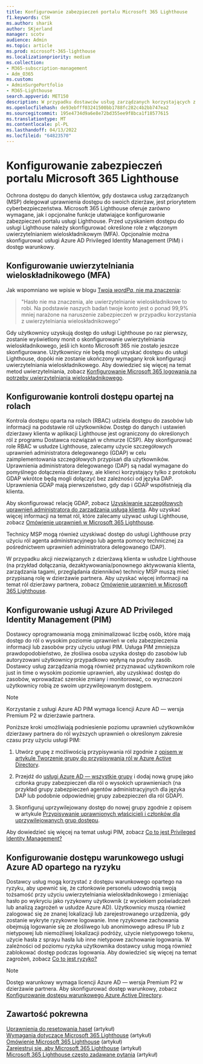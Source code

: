 ```yaml
---
title: Konfigurowanie zabezpieczeń portalu Microsoft 365 Lighthouse
f1.keywords: CSH
ms.author: sharik
author: SKjerland
manager: scotv
audience: Admin
ms.topic: article
ms.prod: microsoft-365-lighthouse
ms.localizationpriority: medium
ms.collection:
- M365-subscription-management
- Adm_O365
ms.custom:
- AdminSurgePortfolio
- M365-Lighthouse
search.appverid: MET150
description: W przypadku dostawców usług zarządzanych korzystających z Microsoft 365 Lighthouse dowiedz się, jak skonfigurować zabezpieczenia portalu.
ms.openlocfilehash: de93ebfff03241500bb1788fc282c4b2bb747ea2
ms.sourcegitcommit: 195e4734d9a6e8e72bd355ee9f8bca1f18577615
ms.translationtype: MT
ms.contentlocale: pl-PL
ms.lasthandoff: 04/13/2022
ms.locfileid: "64823570"
---
```

# <a name="configure-microsoft-365-lighthouse-portal-security"></a>Konfigurowanie zabezpieczeń portalu Microsoft 365 Lighthouse

Ochrona dostępu do danych klientów, gdy dostawca usług zarządzanych (MSP) delegował uprawnienia dostępu do swoich dzierżaw, jest priorytetem cyberbezpieczeństwa. Microsoft 365 Lighthouse oferuje zarówno wymagane, jak i opcjonalne funkcje ułatwiające konfigurowanie zabezpieczeń portalu usługi Lighthouse. Przed uzyskaniem dostępu do usługi Lighthouse należy skonfigurować określone role z włączonym uwierzytelnianiem wieloskładnikowym (MFA). Opcjonalnie można skonfigurować usługi Azure AD Privileged Identity Management (PIM) i dostęp warunkowy.

## <a name="set-up-multifactor-authentication-mfa"></a>Konfigurowanie uwierzytelniania wieloskładnikowego (MFA)

Jak wspomniano we wpisie w blogu [Twoja $word Pa$, nie ma znaczenia](https://techcommunity.microsoft.com/t5/azure-active-directory-identity/your-pa-word-doesn-t-matter/ba-p/731984):

> "Hasło nie ma znaczenia, ale uwierzytelnianie wieloskładnikowe to robi. Na podstawie naszych badań twoje konto jest o ponad 99,9% mniej narażone na naruszenie zabezpieczeń w przypadku korzystania z uwierzytelniania wieloskładnikowego"

Gdy użytkownicy uzyskują dostęp do usługi Lighthouse po raz pierwszy, zostanie wyświetlony monit o skonfigurowanie uwierzytelniania wieloskładnikowego, jeśli ich konto Microsoft 365 nie zostało jeszcze skonfigurowane. Użytkownicy nie będą mogli uzyskać dostępu do usługi Lighthouse, dopóki nie zostanie ukończony wymagany krok konfiguracji uwierzytelniania wieloskładnikowego. Aby dowiedzieć się więcej na temat metod uwierzytelniania, zobacz [Konfigurowanie Microsoft 365 logowania na potrzeby uwierzytelniania wieloskładnikowego](https://support.microsoft.com/office/ace1d096-61e5-449b-a875-58eb3d74de14).

## <a name="set-up-role-based-access-control"></a>Konfigurowanie kontroli dostępu opartej na rolach

Kontrola dostępu oparta na rolach (RBAC) udziela dostępu do zasobów lub informacji na podstawie ról użytkowników. Dostęp do danych i ustawień dzierżawy klienta w aplikacji Lighthouse jest ograniczony do określonych ról z programu Dostawca rozwiązań w chmurze (CSP). Aby skonfigurować role RBAC w usłudze Lighthouse, zalecamy użycie szczegółowych uprawnień administratora delegowanego (GDAP) w celu zaimplementowania szczegółowych przypisań dla użytkowników. Uprawnienia administratora delegowanego (DAP) są nadal wymagane do pomyślnego dołączenia dzierżawy, ale klienci korzystający tylko z protokołu GDAP wkrótce będą mogli dołączyć bez zależności od języka DAP. Uprawnienia GDAP mają pierwszeństwo, gdy dap i GDAP współistnieją dla klienta.

Aby skonfigurować relację GDAP, zobacz [Uzyskiwanie szczegółowych uprawnień administratora do zarządzania usługą klienta](/partner-center/gdap-obtain-admin-permissions-to-manage-customer). Aby uzyskać więcej informacji na temat ról, które zalecamy używać usługi Lighthouse, zobacz [Omówienie uprawnień w Microsoft 365 Lighthouse](m365-lighthouse-overview-of-permissions.md).

Technicy MSP mogą również uzyskiwać dostęp do usługi Lighthouse przy użyciu ról agenta administracyjnego lub agenta pomocy technicznej za pośrednictwem uprawnień administratora delegowanego (DAP).

W przypadku akcji niezwiązanych z dzierżawą klienta w usłudze Lighthouse (na przykład dołączania, dezaktywowania/ponownego aktywowania klienta, zarządzania tagami, przeglądania dzienników) technicy MSP muszą mieć przypisaną rolę w dzierżawie partnera. Aby uzyskać więcej informacji na temat ról dzierżawy partnera, zobacz [Omówienie uprawnień w Microsoft 365 Lighthouse](m365-lighthouse-overview-of-permissions.md).

## <a name="set-up-azure-ad-privileged-identity-management-pim"></a>Konfigurowanie usługi Azure AD Privileged Identity Management (PIM)

Dostawcy oprogramowania mogą zminimalizować liczbę osób, które mają dostęp do ról o wysokim poziomie uprawnień w celu zabezpieczenia informacji lub zasobów przy użyciu usługi PIM. Usługa PIM zmniejsza prawdopodobieństwo, że złośliwa osoba uzyska dostęp do zasobów lub autoryzowani użytkownicy przypadkowo wpłyną na poufny zasób. Dostawcy usług zarządzania mogą również przyznawać użytkownikom role just in time o wysokim poziomie uprawnień, aby uzyskiwać dostęp do zasobów, wprowadzać szerokie zmiany i monitorować, co wyznaczoni użytkownicy robią ze swoim uprzywilejowanym dostępem.

> [!NOTE]
> Korzystanie z usługi Azure AD PIM wymaga licencji Azure AD — wersja Premium P2 w dzierżawie partnera.

Poniższe kroki umożliwiają podniesienie poziomu uprawnień użytkowników dzierżawy partnera do ról wyższych uprawnień o określonym zakresie czasu przy użyciu usługi PIM:

1. Utwórz grupę z możliwością przypisywania ról zgodnie z [opisem w artykule Tworzenie grupy do przypisywania ról w Azure Active Directory](/azure/active-directory/roles/groups-create-eligible).

2. Przejdź do [usługi Azure AD — wszystkie grupy](https://portal.azure.com/#blade/Microsoft_AAD_IAM/GroupsManagementMenuBlade/AllGroups) i dodaj nową grupę jako członka grupy zabezpieczeń dla ról o wysokich uprawnieniach (na przykład grupy zabezpieczeń agentów administracyjnych dla języka DAP lub podobnie odpowiedniej grupy zabezpieczeń dla ról GDAP).

3. Skonfiguruj uprzywilejowany dostęp do nowej grupy zgodnie z opisem w artykule [Przypisywanie uprawnionych właścicieli i członków dla uprzywilejowanych grup dostępu](/azure/active-directory/privileged-identity-management/groups-assign-member-owner).

Aby dowiedzieć się więcej na temat usługi PIM, zobacz [Co to jest Privileged Identity Management?](/azure/active-directory/privileged-identity-management/pim-configure)

## <a name="set-up-risk-based-azure-ad-conditional-access"></a>Konfigurowanie dostępu warunkowego usługi Azure AD opartego na ryzyku

Dostawcy usług mogą korzystać z dostępu warunkowego opartego na ryzyku, aby upewnić się, że członkowie personelu udowodnią swoją tożsamość przy użyciu uwierzytelniania wieloskładnikowego i zmieniając hasło po wykryciu jako ryzykowny użytkownik (z wyciekiem poświadczeń lub analizą zagrożeń w usłudze Azure AD). Użytkownicy muszą również zalogować się ze znanej lokalizacji lub zarejestrowanego urządzenia, gdy zostanie wykryte ryzykowne logowanie. Inne ryzykowne zachowania obejmują logowanie się ze złośliwego lub anonimowego adresu IP lub z nietypowej lub niemożliwej lokalizacji podróży, użycie nietypowego tokenu, użycie hasła z sprayu hasła lub inne nietypowe zachowanie logowania. W zależności od poziomu ryzyka użytkownika dostawcy usług mogą również zablokować dostęp podczas logowania. Aby dowiedzieć się więcej na temat zagrożeń, zobacz [Co to jest ryzyko?](/azure/active-directory/identity-protection/concept-identity-protection-risks)

> [!NOTE]
> Dostęp warunkowy wymaga licencji Azure AD — wersja Premium P2 w dzierżawie partnera. Aby skonfigurować dostęp warunkowy, zobacz [Konfigurowanie dostępu warunkowego Azure Active Directory](/appcenter/general/configuring-aad-conditional-access).

## <a name="related-content"></a>Zawartość pokrewna

[Uprawnienia do resetowania haseł](/azure/active-directory/roles/permissions-reference#password-reset-permissions) (artykuł)\
[Wymagania dotyczące Microsoft 365 Lighthouse](m365-lighthouse-requirements.md) (artykuł)\
[Omówienie Microsoft 365 Lighthouse](m365-lighthouse-overview.md) (artykuł)\
[Zarejestruj się, aby Microsoft 365 Lighthouse](m365-lighthouse-sign-up.md) (artykuł)\
[Microsoft 365 Lighthouse często zadawane pytania](m365-lighthouse-faq.yml) (artykuł)